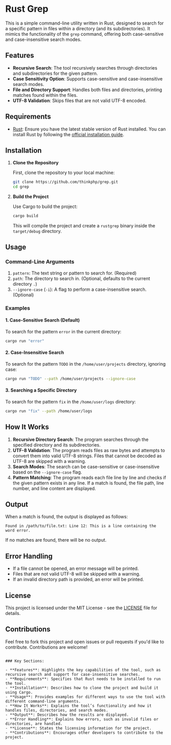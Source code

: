 # Rust Grep

This is a simple command-line utility written in Rust, designed to search for a specific pattern in files within a directory (and its subdirectories). It mimics the functionality of the `grep` command, offering both case-sensitive and case-insensitive search modes.

## Features
- **Recursive Search**: The tool recursively searches through directories and subdirectories for the given pattern.
- **Case Sensitivity Option**: Supports case-sensitive and case-insensitive search modes.
- **File and Directory Support**: Handles both files and directories, printing matches found within the files.
- **UTF-8 Validation**: Skips files that are not valid UTF-8 encoded.

## Requirements
- [Rust](https://www.rust-lang.org/): Ensure you have the latest stable version of Rust installed. You can install Rust by following the [official installation guide](https://www.rust-lang.org/tools/install).

## Installation

1. **Clone the Repository**

   First, clone the repository to your local machine:

   ```bash
   git clone https://github.com/thinkphp/grep.git
   cd grep
   ```

2. **Build the Project**

   Use Cargo to build the project:

   ```bash
   cargo build
   ```

   This will compile the project and create a `rustgrep` binary inside the `target/debug` directory.

## Usage

### Command-Line Arguments

1. `pattern`: The text string or pattern to search for. (Required)
2. `path`: The directory to search in. (Optional, defaults to the current directory `.`)
3. `--ignore-case` (`-i`): A flag to perform a case-insensitive search. (Optional)

### Examples

#### 1. Case-Sensitive Search (Default)
To search for the pattern `error` in the current directory:

```bash
cargo run "error"
```

#### 2. Case-Insensitive Search
To search for the pattern `TODO` in the `/home/user/projects` directory, ignoring case:

```bash
cargo run "TODO" --path /home/user/projects --ignore-case
```

#### 3. Searching a Specific Directory
To search for the pattern `fix` in the `/home/user/logs` directory:

```bash
cargo run "fix" --path /home/user/logs
```

## How It Works

1. **Recursive Directory Search**: The program searches through the specified directory and its subdirectories.
2. **UTF-8 Validation**: The program reads files as raw bytes and attempts to convert them into valid UTF-8 strings. Files that cannot be decoded as UTF-8 are skipped with a warning.
3. **Search Modes**: The search can be case-sensitive or case-insensitive based on the `--ignore-case` flag.
4. **Pattern Matching**: The program reads each file line by line and checks if the given pattern exists in any line. If a match is found, the file path, line number, and line content are displayed.

## Output

When a match is found, the output is displayed as follows:

```
Found in /path/to/file.txt: Line 12: This is a line containing the word error.
```

If no matches are found, there will be no output.

## Error Handling

- If a file cannot be opened, an error message will be printed.
- Files that are not valid UTF-8 will be skipped with a warning.
- If an invalid directory path is provided, an error will be printed.

## License

This project is licensed under the MIT License - see the [LICENSE](LICENSE) file for details.

## Contributions

Feel free to fork this project and open issues or pull requests if you'd like to contribute. Contributions are welcome!

```

### Key Sections:

- **Features**: Highlights the key capabilities of the tool, such as recursive search and support for case-insensitive searches.
- **Requirements**: Specifies that Rust needs to be installed to run the tool.
- **Installation**: Describes how to clone the project and build it using Cargo.
- **Usage**: Provides examples for different ways to use the tool with different command-line arguments.
- **How It Works**: Explains the tool’s functionality and how it handles files, directories, and search modes.
- **Output**: Describes how the results are displayed.
- **Error Handling**: Explains how errors, such as invalid files or directories, are handled.
- **License**: States the licensing information for the project.
- **Contributions**: Encourages other developers to contribute to the project.
